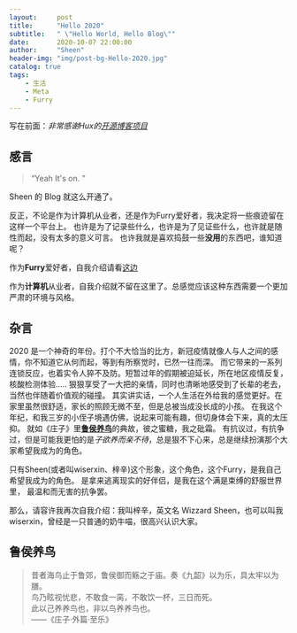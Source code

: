 ```yaml
---
layout:     post
title:      "Hello 2020"
subtitle:   " \"Hello World, Hello Blog\""
date:       2020-10-07 22:00:00
author:     "Sheen"
header-img: "img/post-bg-Hello-2020.jpg"
catalog: true
tags:
    - 生活
    - Meta
    - Furry
---
```


写在前面：*非常感谢Hux的[开源博客项目](https://github.com/Huxpro/huxpro.github.io)*

## 感言

> “Yeah It's on. ”

Sheen 的 Blog 就这么开通了。

反正，不论是作为计算机从业者，还是作为Furry爱好者，我决定将一些痕迹留在这样一个平台上。
也许是为了记录些什么，也许是为了见证些什么，也许就是随性而起，没有太多的意义可言。
也许我就是喜欢捣鼓一些**没用**的东西吧，谁知道呢？


作为**Furry**爱好者，自我介绍请看[这边](https://youbadbad.github.io/about/)  

作为**计算机**从业者，自我介绍就不留在这里了。总感觉应该这种东西需要一个更加严肃的环境与风格。


## 杂言
2020 是一个神奇的年份。打个不大恰当的比方，新冠疫情就像人与人之间的感情，你不知道它从何而起，等到有所察觉时，已然一往而深。
而它带来的一系列连锁反应，也着实令人猝不及防。短暂过年的假期被迫延长，所在地区疫情反复，核酸检测体验.....
狠狠享受了一大把的亲情，同时也清晰地感受到了长辈的老去，当然也伴随着价值观的碰撞。
其实讲实话，一个人生活在外给我的感觉更好。在家里虽然很舒适，家长的照顾无微不至，但是总被当成没长成的小孩。
在我这个年纪，和我三岁的小侄子境遇仿佛，说起来可能有趣，但切身体会下来，真的太压抑。
就如《庄子》里[**鲁侯养鸟**](#鲁侯养鸟)的典故，彼之蜜糖，我之砒霜。
有抗议过，有抗争过，但是可能我更怕的是*子欲养而亲不待*，总是狠不下心来，总是继续扮演那个大家希望我成为的角色。


只有Sheen(或者叫wiserxin、梓辛)这个形象，这个角色，这个Furry，是我自己希望我成为的角色。
是拿来逃离现实的好伴侣，是我在这个满是束缚的舒服世界里，
最温和而无害的抗争罢。

那么，请容许我再次自我介绍：我叫梓辛，英文名 Wizzard Sheen，也可以叫我wiserxin，曾经是一只普通的奶牛喵，很高兴认识大家。


## 鲁侯养鸟
> 昔者海鸟止于鲁郊，鲁侯御而觞之于庙。奏《九韶》以为乐，具太牢以为膳。  
> 鸟乃眩视忧悲，不敢食一脔，不敢饮一杯，三日而死。  
> 此以己养养鸟也，非以鸟养养鸟也。  
> ——《庄子·外篇·至乐》
